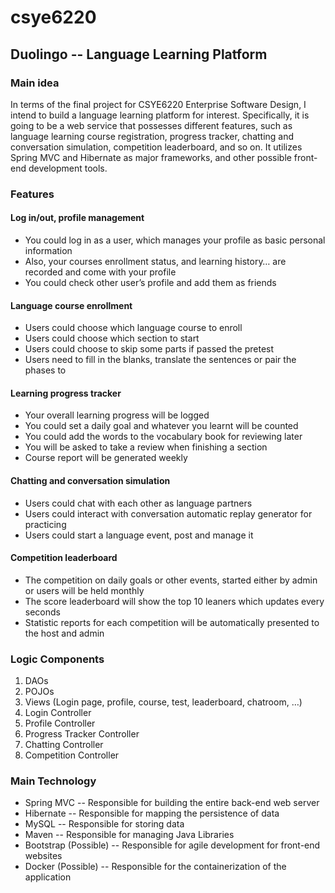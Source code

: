 # csye6220

## Duolingo -- Language Learning Platform
### Main idea
In terms of the final project for CSYE6220 Enterprise Software Design, I intend to build a language learning platform for interest. Specifically, it is going to be a web service that possesses different features, such as language learning course registration, progress tracker, chatting and conversation simulation, competition leaderboard, and so on. It utilizes Spring MVC and Hibernate as major frameworks, and other possible front-end development tools.
### Features
#### Log in/out, profile management
-	You could log in as a user, which manages your profile as basic personal information
-	Also, your courses enrollment status, and learning history… are recorded and come with your profile
-	You could check other user’s profile and add them as friends
#### Language course enrollment
-	Users could choose which language course to enroll
-	Users could choose which section to start
-	Users could choose to skip some parts if passed the pretest
-	Users need to fill in the blanks, translate the sentences or pair the phases to
#### Learning progress tracker
-	Your overall learning progress will be logged
-	You could set a daily goal and whatever you learnt will be counted
-	You could add the words to the vocabulary book for reviewing later
-	You will be asked to take a review when finishing a section
-	Course report will be generated weekly
#### Chatting and conversation simulation
-	Users could chat with each other as language partners
-	Users could interact with conversation automatic replay generator for practicing
-	Users could start a language event, post and manage it
#### Competition leaderboard
-	The competition on daily goals or other events, started either by admin or users will be held monthly
-	The score leaderboard will show the top 10 leaners which updates every seconds
-	Statistic reports for each competition will be automatically presented to the host and admin
### Logic Components
1.	DAOs
2.	POJOs
3.	Views (Login page, profile, course, test, leaderboard, chatroom, …)
4.	Login Controller
5.	Profile Controller
6.	Progress Tracker Controller
7.	Chatting Controller
8.	Competition Controller
### Main Technology
-	Spring MVC
--  Responsible for building the entire back-end web server
-	Hibernate
--	Responsible for mapping the persistence of data
-	MySQL
--	Responsible for storing data
- Maven
--	Responsible for managing Java Libraries
-	Bootstrap (Possible)
--	Responsible for agile development for front-end websites
-	Docker (Possible)
--	Responsible for the containerization of the application
